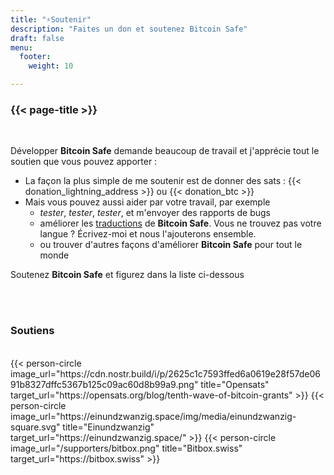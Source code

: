 ```yaml
---
title: "⚡Soutenir"
description: "Faites un don et soutenez Bitcoin Safe"
draft: false
menu:
  footer:
    weight: 10 

---
```


### {{< page-title >}} 


<br>

Développer **Bitcoin Safe** demande beaucoup de travail et j'apprécie tout le soutien que vous pouvez apporter :
- La façon la plus simple de me soutenir est de donner des sats : {{< donation_lightning_address >}} ou {{< donation_btc >}}
- Mais vous pouvez aussi aider par votre travail, par exemple
  -   *tester*, *tester*, *tester*, et m'envoyer des rapports de bugs
  - améliorer les [traductions](https://hosted.weblate.org/engage/bitcoin-safe/) de **Bitcoin Safe**. Vous ne trouvez pas votre langue ? Écrivez-moi et nous l'ajouterons ensemble.
  - ou trouver d'autres façons d'améliorer **Bitcoin Safe** pour tout le monde

Soutenez **Bitcoin Safe** et figurez dans la liste ci-dessous

<br>
<br>

### Soutiens

<br> 
 

<div class="row">
  {{< person-circle image_url="https://cdn.nostr.build/i/p/2625c1c7593ffed6a0619e28f57de0691b8327dffc5367b125c09ac60d8b99a9.png" title="Opensats" target_url="https://opensats.org/blog/tenth-wave-of-bitcoin-grants" >}}
  {{< person-circle image_url="https://einundzwanzig.space/img/media/einundzwanzig-square.svg" title="Einundzwanzig" target_url="https://einundzwanzig.space/" >}}
  {{< person-circle image_url="/supporters/bitbox.png" title="Bitbox.swiss" target_url="https://bitbox.swiss" >}}



</div>